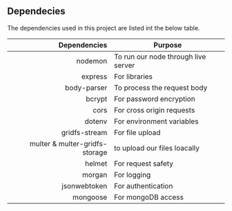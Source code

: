 ## Dependecies

The dependencies used in this project are listed int the below table.

|                   Dependencies | Purpose                             |
| -----------------------------: | ----------------------------------- |
|                        nodemon | To run our node through live server |
|                        express | For libraries                       |
|                    body-parser | To process the request body         |
|                         bcrypt | For password encryption             |
|                           cors | For cross origin requests           |
|                         dotenv | For environment variables           |
|                  gridfs-stream | For file upload                     |
| multer & multer-gridfs-storage | to upload our files loacally        |
|                         helmet | For request safety                  |
|                         morgan | For logging                         |
|                   jsonwebtoken | For authentication                  |
|                       mongoose | For mongoDB access                  |
